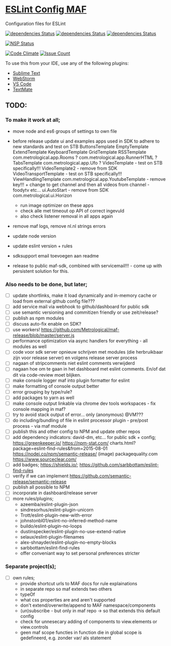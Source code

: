 # [ESLint Config MAF](https://git.io/eslint-config-maf "ESLint Config MAF")
Configuration files for ESLint

[![dependencies Status](https://david-dm.org/metrological/eslint-config-maf/status.svg?style=flat-square)](https://david-dm.org/metrological/eslint-config-maf)
[![dependencies Status](https://david-dm.org/metrological/eslint-config-maf/peer-status.svg?style=flat-square)](https://david-dm.org/metrological/eslint-config-maf)
[![dependencies Status](https://david-dm.org/metrological/eslint-config-maf/optional-status.svg?style=flat-square)](https://david-dm.org/metrological/eslint-config-maf)

[![NSP Status](https://nodesecurity.io/orgs/metrological/projects/5ac986fa-4f12-4e56-bda6-ed142e8c230c/badge)](https://nodesecurity.io/orgs/metrological/projects/5ac986fa-4f12-4e56-bda6-ed142e8c230c)

[![Code Climate](https://codeclimate.com/github/Metrological/eslint-config-maf/badges/gpa.svg)](https://codeclimate.com/github/Metrological/eslint-config-maf)
[![Issue Count](https://codeclimate.com/github/Metrological/eslint-config-maf/badges/issue_count.svg)](https://codeclimate.com/github/Metrological/eslint-config-maf)

To use this from your IDE, use any of the following plugins:
- [Sublime Text](https://packagecontrol.io/packages/ESLint "Sublime Text")
- [WebStorm](https://www.jetbrains.com/help/webstorm/2016.2/eslint.html "WebStorm")
- [VS Code](https://marketplace.visualstudio.com/items?itemName=dbaeumer.vscode-eslint "VS Code")
- [TextMate](https://github.com/natesilva/javascript-eslint.tmbundle "TextMate")

## TODO:
### To make it work at all;
- move node and es6 groups of settings to own file

- before release update ui and examples apps used in SDK to adhere to new standards and test on STB
  ButtonsTemplate
  EmptyTemplate
  ExtendTemplate
  KeyboardTemplate
  GridTemplate
  RSSTemplate
  com.metrological.app.Rooms ?
  com.metrological.app.RunnerHTML ?
  TabsTemplate
  com.metrological.app.Ufo ?
  VideoTemplate - test on STB specifically!!!
  VideoTemplate2 - remove from SDK
  VideoTransportTemplate - test on STB specifically!!!
  ViewHandlingTemplate
  com.metrological.app.YoutubeTemplate - remove key!!! + change to get channel and then all videos from channel - foodytv etc...
  ui.AutoStart - remove from SDK
  com.metrological.ui.Horizon
  - run image optimizer on these apps
  - check alle met timeout op API of correct ingevuld
  - also check listener removal in all apps again

- remove maf logs, remove nl.nl strings errors
- update node version
- update eslint version + rules
- sdksupport email toevoegen aan readme
- release to public maf-sdk, combined with servicemail!!! - come up with persistent solution for this.

### Also needs to be done, but later;
- [ ] update shortlinks, make it load dynamically and in-memory cache or load from external github config file???
- [ ] add service mail via webhook to github/dashboard for public sdk
- [ ] use semantic versioning and commitizen friendly or use zeit/release?
- [ ] publish as npm modules
- [ ] discuss auto-fix enable on SDK?
- [ ] use workers! https://github.com/Metrological/maf-release/blob/master/server.js
- [ ] performance optimization via async handlers for everything - all modules as well
- [ ] code voor sdk server opnieuw schrijven met modules (die herbruikbaar zijn voor release server) en volgens release server process
- [ ] nagaan of stripcomments niet eslint comments verwijderd
- [ ] nagaan hoe om te gaan in het dashboard met eslint comments. En/of dat dit via code-review moet blijken.
- [ ] make console logger maf into plugin formatter for eslint
- [ ] make formatting of console output better
- [ ] error grouping by type/rule?
- [ ] add packages to yarn as well
- [ ] make console output linkable via chrome dev tools workspaces - fix console mapping in maf?
- [ ] try to avoid stack output of error... only (anonymous) @VM???
- [ ] do including/bundling of file in eslint processor plugin - pre/post process - via maf module
- [ ] publish this and other config to NPM and update other repos
- [ ] add dependency indicators: david-dm, etc... for public sdk + config; https://greenkeeper.io/ https://npm-stat.com/ charts.html?package=eslint-find-rules&from=2015-08-01 https://nodei.co/npm/semantic-release/ (image) packagequality.com https://www.sourceclear.com/
- [ ] add badges; https://shields.io/; https://github.com/sarbbottam/eslint-find-rules
- [ ] verify if we can implement https://github.com/semantic-release/semantic-release
- [ ] publish all possible to NPM
- [ ] incorporate in dashboard/release server
- [ ] more rules/plugins;
  - azeemba/eslint-plugin-json
  - sindresorhus/eslint-plugin-unicorn
  - Trott/eslint-plugin-new-with-error
  - johnstonbl01/eslint-no-inferred-method-name
  - buildo/eslint-plugin-no-loops
  - dustinspecker/eslint-plugin-no-use-extend-native
  - selaux/eslint-plugin-filenames
  - alex-shnayder/eslint-plugin-no-empty-blocks
  - sarbbottam/eslint-find-rules
  - offer conveniant way to set personal preferences stricter

### Separate project(s);
- [ ] own rules;
  - provide shortcut urls to MAF docs for rule explainations
  - in separate repo so maf extends two others
  - typeOf
  - what css properties are and aren't supported
  - don't extend/overwrite/append to MAF namespace/components
  - (un)subscribe - but only in maf repo -> so that extends this default config
  - check for unnesecary adding of components to view.elements or view.controls
  - geen maf scope functies in function die in global scope is gedefineerd, e.g. zonder var/ als statement
